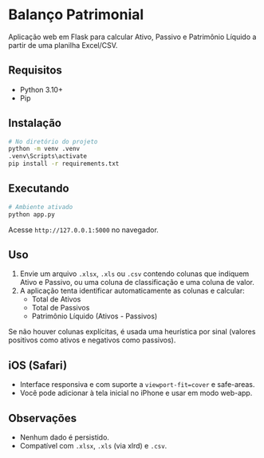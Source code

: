 # Balanço Patrimonial

Aplicação web em Flask para calcular Ativo, Passivo e Patrimônio Líquido a partir de uma planilha Excel/CSV.

## Requisitos
- Python 3.10+
- Pip

## Instalação
```bash
# No diretório do projeto
python -m venv .venv
.venv\Scripts\activate
pip install -r requirements.txt
```

## Executando
```bash
# Ambiente ativado
python app.py
```
Acesse `http://127.0.0.1:5000` no navegador.

## Uso
1. Envie um arquivo `.xlsx`, `.xls` ou `.csv` contendo colunas que indiquem Ativo e Passivo, ou uma coluna de classificação e uma coluna de valor.
2. A aplicação tenta identificar automaticamente as colunas e calcular:
   - Total de Ativos
   - Total de Passivos
   - Patrimônio Líquido (Ativos - Passivos)

Se não houver colunas explícitas, é usada uma heurística por sinal (valores positivos como ativos e negativos como passivos).

## iOS (Safari)
- Interface responsiva e com suporte a `viewport-fit=cover` e safe-areas.
- Você pode adicionar à tela inicial no iPhone e usar em modo web-app.

## Observações
- Nenhum dado é persistido.
- Compatível com `.xlsx`, `.xls` (via xlrd) e `.csv`.
